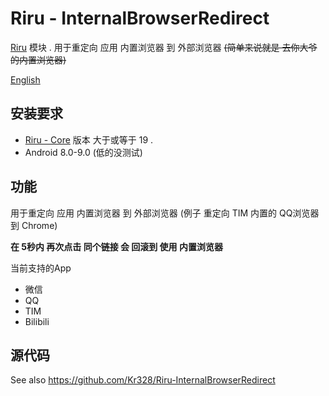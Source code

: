  

# Riru - InternalBrowserRedirect

[Riru](https://github.com/RikkaApps/Riru) 模块 . 用于重定向 应用 内置浏览器 到 外部浏览器 ~~(简单来说就是 去你大爷的内置浏览器)~~

[English](https://github.com/Kr328/Riru-InternalBrowserRedirect-Magisk/blob/master/README.md)



## 安装要求

* [Riru - Core](https://github.com/RikkaApps/Riru) 版本 大于或等于 19 .
* Android 8.0-9.0 (低的没测试)



## 功能

用于重定向 应用 内置浏览器 到 外部浏览器 (例子 重定向 TIM 内置的 QQ浏览器 到 Chrome)

**在 5秒内 再次点击 同个链接 会 回滚到 使用 内置浏览器**

当前支持的App

- 微信
- QQ
- TIM
- Bilibili



## 源代码

See also https://github.com/Kr328/Riru-InternalBrowserRedirect
